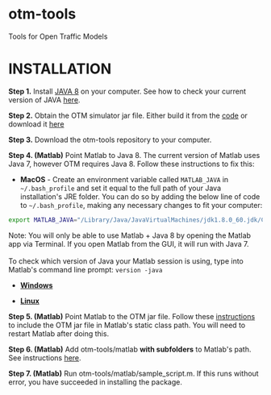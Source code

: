 # otm-tools
Tools for Open Traffic Models

# INSTALLATION #

**Step 1.** Install [JAVA 8](http://www.oracle.com/technetwork/java/javase/downloads/index.html) on your computer.
See how to check your current version of JAVA [here](https://www.java.com/en/download/help/version_manual.xml).

**Step 2.** Obtain the OTM simulator jar file. Either build it from the [code](https://github.com/ggomes/otm-sim) or download it [here](https://mymavenrepo.com/repo/XtcMAROnIu3PyiMCmbdY/)

**Step 3.** Download the otm-tools repository to your computer. 

**Step 4. (Matlab)** Point Matlab to Java 8. The current version of Matlab uses Java 7, however OTM requires Java 8. Follow these instructions to fix this: 

* **MacOS** - Create an environment variable called `MATLAB_JAVA` in `~/.bash_profile` and set it equal to the full path of your Java installation's JRE folder. You can do so by adding the below line of code to `~/.bash_profile`, making any necessary changes to fit your computer:
```BASH
export MATLAB_JAVA="/Library/Java/JavaVirtualMachines/jdk1.8.0_60.jdk/Contents/Home/jre"
```
Note: You will only be able to use Matlab + Java 8 by opening the Matlab app via Terminal. If you open Matlab from the GUI, it will run with Java 7. <br><br>To check which version of Java your Matlab session is using, type into Matlab's command line prompt: `version -java`

* [**Windows**](https://www.mathworks.com/matlabcentral/answers/130359-how-do-i-change-the-java-virtual-machine-jvm-that-matlab-is-using-on-windows) 

* [**Linux**](https://www.mathworks.com/matlabcentral/answers/130360-how-do-i-change-the-java-virtual-machine-jvm-that-matlab-is-using-for-linux)

**Step 5. (Matlab)** Point Matlab to the OTM jar file. Follow these [instructions](https://www.mathworks.com/help/matlab/matlab_external/static-path.html) to include the OTM jar file in Matlab's static class path. You will need to restart Matlab after doing this. 

**Step 6. (Matlab)** Add otm-tools/matlab **with subfolders** to Matlab's path. See instructions [here](https://www.mathworks.com/help/matlab/matlab_env/add-remove-or-reorder-folders-on-the-search-path.html). 

**Step 7. (Matlab)** Run otm-tools/matlab/sample_script.m. If this runs without error, you have succeeded in installing the package.
